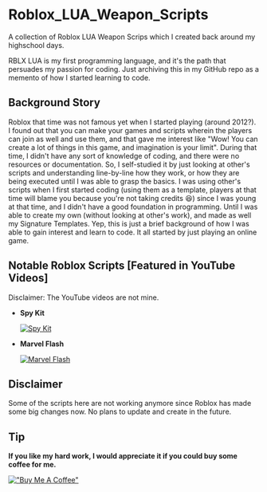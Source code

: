 # Roblox_LUA_Weapon_Scripts
A collection of Roblox LUA Weapon Scrips which I created back around my highschool days.

RBLX LUA is my first programming language, and it's the path that persuades my passion for coding. Just archiving this in my GitHub repo as a memento of how I started learning to code.

## Background Story
Roblox that time was not famous yet when I started playing (around 2012?). I found out that you can make your games and scripts wherein the players can join as well and use them, and that gave me interest like "Wow! You can create a lot of things in this game, and imagination is your limit". During that time, I didn't have any sort of knowledge of coding, and there were no resources or documentation. So, I self-studied it by just looking at other's scripts and understanding line-by-line how they work, or how they are being executed until I was able to grasp the basics. I was using other's scripts when I first started coding (using them as a template, players at that time will blame you because you're not taking credits 😆) since I was young at that time, and I didn't have a good foundation in programming. Until I was able to create my own (without looking at other's work), and made as well my Signature Templates. Yep, this is just a brief background of how I was able to gain interest and learn to code. It all started by just playing an online game.

## Notable Roblox Scripts [Featured in YouTube Videos]
Disclaimer: The YouTube videos are not mine.
* **Spy Kit**

    [![Spy Kit](https://i.ytimg.com/vi/-P2SNnPOb1E/hq720.jpg?sqp=-oaymwEcCOgCEMoBSFXyq4qpAw4IARUAAIhCGAFwAcABBg==&rs=AOn4CLBJ7-lM08QPTe2BmpvaILiLflzTuA)](https://www.youtube.com/watch?v=-P2SNnPOb1E&pp=ygUKbHVpc3BhbWJpZA%3D%3D)

* **Marvel Flash**

    [![Marvel Flash](https://i.ytimg.com/vi/NPWESVFVqJc/hq720.jpg?sqp=-oaymwEcCOgCEMoBSFXyq4qpAw4IARUAAIhCGAFwAcABBg==&rs=AOn4CLAjB4XzfnZQ3z_aOyb4_8O4xt__cw)](https://www.youtube.com/watch?v=NPWESVFVqJc)

## Disclaimer
Some of the scripts here are not working anymore since Roblox has made some big changes now. No plans to update and create in the future.

## Tip
**If you like my hard work, I would appreciate it if you could buy some coffee for me.**

[!["Buy Me A Coffee"](https://www.buymeacoffee.com/assets/img/custom_images/orange_img.png)](https://www.buymeacoffee.com/frosteen)